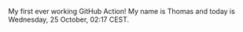 My first ever working GitHub Action!
My name is Thomas and today is Wednesday, 25 October, 02:17 CEST. 
